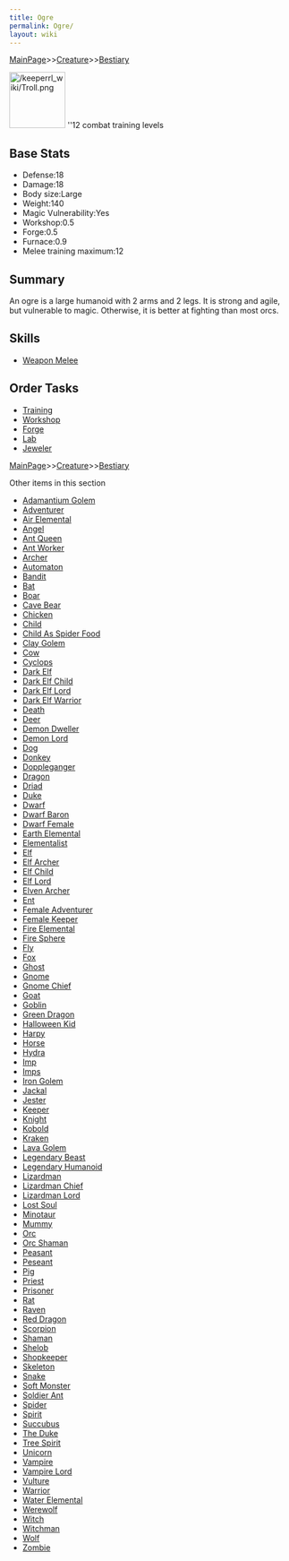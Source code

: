 ```yaml
---
title: Ogre
permalink: Ogre/
layout: wiki
---
```


[MainPage](/keeperrl_wiki/ "wikilink")>>[Creature](/keeperrl_wiki/Creature_Guide "wikilink")>>[Bestiary](/keeperrl_wiki/Bestiary "wikilink")

<img src="/keeperrl_wiki/Troll.png" title="fig:/keeperrl_wiki/Troll.png" alt="/keeperrl_wiki/Troll.png" width="100" />
''12 combat training levels

Base Stats
----------

-   Defense:18
-   Damage:18
-   Body size:Large
-   Weight:140
-   Magic Vulnerability:Yes
-   Workshop:0.5
-   Forge:0.5
-   Furnace:0.9
-   Melee training maximum:12

Summary
-------

An ogre is a large humanoid with 2 arms and 2 legs. It is strong and
agile, but vulnerable to magic. Otherwise, it is better at fighting than
most orcs.

Skills
------

-   [Weapon Melee](/keeperrl_wiki/Weapon_Melee "wikilink")

Order Tasks
-----------

-   [Training](/keeperrl_wiki/Training "wikilink")
-   [Workshop](/keeperrl_wiki/Workshop "wikilink")
-   [Forge](/keeperrl_wiki/Forge "wikilink")
-   [Lab](/keeperrl_wiki/Lab "wikilink")
-   [Jeweler](/keeperrl_wiki/Jeweler "wikilink")

[MainPage](/keeperrl_wiki/ "wikilink")>>[Creature](/keeperrl_wiki/Creature_Guide "wikilink")>>[Bestiary](/keeperrl_wiki/Bestiary "wikilink")

Other items in this section
-    [Adamantium Golem](/keeperrl_wiki/Adamantium_Golem "wikilink")
-    [Adventurer](/keeperrl_wiki/Adventurer "wikilink")
-    [Air Elemental](/keeperrl_wiki/Air_Elemental "wikilink")
-    [Angel](/keeperrl_wiki/Angel "wikilink")
-    [Ant Queen](/keeperrl_wiki/Ant_Queen "wikilink")
-    [Ant Worker](/keeperrl_wiki/Ant_Worker "wikilink")
-    [Archer](/keeperrl_wiki/Archer "wikilink")
-    [Automaton](/keeperrl_wiki/Automaton "wikilink")
-    [Bandit](/keeperrl_wiki/Bandit "wikilink")
-    [Bat](/keeperrl_wiki/Bat "wikilink")
-    [Boar](/keeperrl_wiki/Boar "wikilink")
-    [Cave Bear](/keeperrl_wiki/Cave_Bear "wikilink")
-    [Chicken](/keeperrl_wiki/Chicken "wikilink")
-    [Child](/keeperrl_wiki/Child "wikilink")
-    [Child As Spider Food](/keeperrl_wiki/Child_As_Spider_Food "wikilink")
-    [Clay Golem](/keeperrl_wiki/Clay_Golem "wikilink")
-    [Cow](/keeperrl_wiki/Cow "wikilink")
-    [Cyclops](/keeperrl_wiki/Cyclops "wikilink")
-    [Dark Elf](/keeperrl_wiki/Dark_Elf "wikilink")
-    [Dark Elf Child](/keeperrl_wiki/Dark_Elf_Child "wikilink")
-    [Dark Elf Lord](/keeperrl_wiki/Dark_Elf_Lord "wikilink")
-    [Dark Elf Warrior](/keeperrl_wiki/Dark_Elf_Warrior "wikilink")
-    [Death](/keeperrl_wiki/Death "wikilink")
-    [Deer](/keeperrl_wiki/Deer "wikilink")
-    [Demon Dweller](/keeperrl_wiki/Demon_Dweller "wikilink")
-    [Demon Lord](/keeperrl_wiki/Demon_Lord "wikilink")
-    [Dog](/keeperrl_wiki/Dog "wikilink")
-    [Donkey](/keeperrl_wiki/Donkey "wikilink")
-    [Doppleganger](/keeperrl_wiki/Doppleganger "wikilink")
-    [Dragon](/keeperrl_wiki/Dragon "wikilink")
-    [Driad](/keeperrl_wiki/Driad "wikilink")
-    [Duke](/keeperrl_wiki/Duke "wikilink")
-    [Dwarf](/keeperrl_wiki/Dwarf "wikilink")
-    [Dwarf Baron](/keeperrl_wiki/Dwarf_Baron "wikilink")
-    [Dwarf Female](/keeperrl_wiki/Dwarf_Female "wikilink")
-    [Earth Elemental](/keeperrl_wiki/Earth_Elemental "wikilink")
-    [Elementalist](/keeperrl_wiki/Elementalist "wikilink")
-    [Elf](/keeperrl_wiki/Elf "wikilink")
-    [Elf Archer](/keeperrl_wiki/Elf_Archer "wikilink")
-    [Elf Child](/keeperrl_wiki/Elf_Child "wikilink")
-    [Elf Lord](/keeperrl_wiki/Elf_Lord "wikilink")
-    [Elven Archer](/keeperrl_wiki/Elven_Archer "wikilink")
-    [Ent](/keeperrl_wiki/Ent "wikilink")
-    [Female Adventurer](/keeperrl_wiki/Female_Adventurer "wikilink")
-    [Female Keeper](/keeperrl_wiki/Female_Keeper "wikilink")
-    [Fire Elemental](/keeperrl_wiki/Fire_Elemental "wikilink")
-    [Fire Sphere](/keeperrl_wiki/Fire_Sphere "wikilink")
-    [Fly](/keeperrl_wiki/Fly "wikilink")
-    [Fox](/keeperrl_wiki/Fox "wikilink")
-    [Ghost](/keeperrl_wiki/Ghost "wikilink")
-    [Gnome](/keeperrl_wiki/Gnome "wikilink")
-    [Gnome Chief](/keeperrl_wiki/Gnome_Chief "wikilink")
-    [Goat](/keeperrl_wiki/Goat "wikilink")
-    [Goblin](/keeperrl_wiki/Goblin "wikilink")
-    [Green Dragon](/keeperrl_wiki/Green_Dragon "wikilink")
-    [Halloween Kid](/keeperrl_wiki/Halloween_Kid "wikilink")
-    [Harpy](/keeperrl_wiki/Harpy "wikilink")
-    [Horse](/keeperrl_wiki/Horse "wikilink")
-    [Hydra](/keeperrl_wiki/Hydra "wikilink")
-    [Imp](/keeperrl_wiki/Imp "wikilink")
-    [Imps](/keeperrl_wiki/Imps "wikilink")
-    [Iron Golem](/keeperrl_wiki/Iron_Golem "wikilink")
-    [Jackal](/keeperrl_wiki/Jackal "wikilink")
-    [Jester](/keeperrl_wiki/Jester "wikilink")
-    [Keeper](/keeperrl_wiki/Keeper "wikilink")
-    [Knight](/keeperrl_wiki/Knight "wikilink")
-    [Kobold](/keeperrl_wiki/Kobold "wikilink")
-    [Kraken](/keeperrl_wiki/Kraken "wikilink")
-    [Lava Golem](/keeperrl_wiki/Lava_Golem "wikilink")
-    [Legendary Beast](/keeperrl_wiki/Legendary_Beast "wikilink")
-    [Legendary Humanoid](/keeperrl_wiki/Legendary_Humanoid "wikilink")
-    [Lizardman](/keeperrl_wiki/Lizardman "wikilink")
-    [Lizardman Chief](/keeperrl_wiki/Lizardman_Chief "wikilink")
-    [Lizardman Lord](/keeperrl_wiki/Lizardman_Lord "wikilink")
-    [Lost Soul](/keeperrl_wiki/Lost_Soul "wikilink")
-    [Minotaur](/keeperrl_wiki/Minotaur "wikilink")
-    [Mummy](/keeperrl_wiki/Mummy "wikilink")
-    [Orc](/keeperrl_wiki/Orc "wikilink")
-    [Orc Shaman](/keeperrl_wiki/Orc_Shaman "wikilink")
-    [Peasant](/keeperrl_wiki/Peasant "wikilink")
-    [Peseant](/keeperrl_wiki/Peseant "wikilink")
-    [Pig](/keeperrl_wiki/Pig "wikilink")
-    [Priest](/keeperrl_wiki/Priest "wikilink")
-    [Prisoner](/keeperrl_wiki/Prisoner "wikilink")
-    [Rat](/keeperrl_wiki/Rat "wikilink")
-    [Raven](/keeperrl_wiki/Raven "wikilink")
-    [Red Dragon](/keeperrl_wiki/Red_Dragon "wikilink")
-    [Scorpion](/keeperrl_wiki/Scorpion "wikilink")
-    [Shaman](/keeperrl_wiki/Shaman "wikilink")
-    [Shelob](/keeperrl_wiki/Shelob "wikilink")
-    [Shopkeeper](/keeperrl_wiki/Shopkeeper "wikilink")
-    [Skeleton](/keeperrl_wiki/Skeleton "wikilink")
-    [Snake](/keeperrl_wiki/Snake "wikilink")
-    [Soft Monster](/keeperrl_wiki/Soft_Monster "wikilink")
-    [Soldier Ant](/keeperrl_wiki/Soldier_Ant "wikilink")
-    [Spider](/keeperrl_wiki/Spider "wikilink")
-    [Spirit](/keeperrl_wiki/Spirit "wikilink")
-    [Succubus](/keeperrl_wiki/Succubus "wikilink")
-    [The Duke](/keeperrl_wiki/The_Duke "wikilink")
-    [Tree Spirit](/keeperrl_wiki/Tree_Spirit "wikilink")
-    [Unicorn](/keeperrl_wiki/Unicorn "wikilink")
-    [Vampire](/keeperrl_wiki/Vampire "wikilink")
-    [Vampire Lord](/keeperrl_wiki/Vampire_Lord "wikilink")
-    [Vulture](/keeperrl_wiki/Vulture "wikilink")
-    [Warrior](/keeperrl_wiki/Warrior "wikilink")
-    [Water Elemental](/keeperrl_wiki/Water_Elemental "wikilink")
-    [Werewolf](/keeperrl_wiki/Werewolf "wikilink")
-    [Witch](/keeperrl_wiki/Witch "wikilink")
-    [Witchman](/keeperrl_wiki/Witchman "wikilink")
-    [Wolf](/keeperrl_wiki/Wolf "wikilink")
-    [Zombie](/keeperrl_wiki/Zombie "wikilink")
